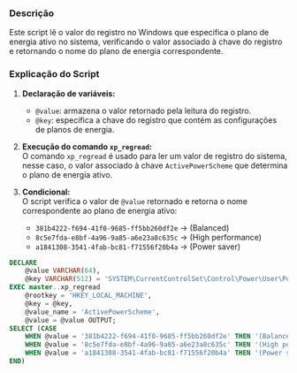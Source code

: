 ### Descrição
Este script lê o valor do registro no Windows que especifica o plano de energia ativo no sistema, verificando o valor associado à chave do registro e retornando o nome do plano de energia correspondente.

### Explicação do Script
1. **Declaração de variáveis:**
   - `@value`: armazena o valor retornado pela leitura do registro.
   - `@key`: especifica a chave do registro que contém as configurações de planos de energia.

2. **Execução do comando `xp_regread`:**  
   O comando `xp_regread` é usado para ler um valor de registro do sistema, nesse caso, o valor associado à chave `ActivePowerScheme` que determina o plano de energia ativo.

3. **Condicional:**  
   O script verifica o valor de `@value` retornado e retorna o nome correspondente ao plano de energia ativo:
   - `381b4222-f694-41f0-9685-ff5bb260df2e` -> (Balanced)
   - `8c5e7fda-e8bf-4a96-9a85-a6e23a8c635c` -> (High performance)
   - `a1841308-3541-4fab-bc81-f71556f20b4a` -> (Power saver)
   
```SQL
DECLARE
    @value VARCHAR(64),
    @key VARCHAR(512) = 'SYSTEM\CurrentControlSet\Control\Power\User\PowerSchemes'
EXEC master..xp_regread
    @rootkey = 'HKEY_LOCAL_MACHINE',
    @key = @key,
    @value_name = 'ActivePowerScheme',
    @value = @value OUTPUT;
SELECT (CASE
    WHEN @value = '381b4222-f694-41f0-9685-ff5bb260df2e' THEN '(Balanced)'
    WHEN @value = '8c5e7fda-e8bf-4a96-9a85-a6e23a8c635c' THEN '(High performance)'
    WHEN @value = 'a1841308-3541-4fab-bc81-f71556f20b4a' THEN '(Power saver)'
END)
```
